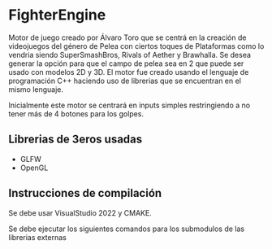 # FighterEngine
Motor de juego creado por Álvaro Toro que se centrá en la creación de videojuegos del género de Pelea con ciertos toques de Plataformas como lo vendria siendo SuperSmashBros, Rivals of Aether y Brawhalla. Se desea generar la opción para que el campo de pelea sea en 2 que puede ser usado con modelos 2D y 3D. El motor fue creado usando el lenguaje de programación C++ haciendo uso de librerias que se encuentran en el mismo lenguaje.

Inicialmente este motor se centrará en inputs simples restringiendo a no tener más de 4 botones para los golpes.

## Librerias de 3eros usadas
- GLFW
- OpenGL

## Instrucciones de compilación
Se debe usar VisualStudio 2022 y CMAKE.

Se debe ejecutar los siguientes comandos para los submodulos de las librerias externas

